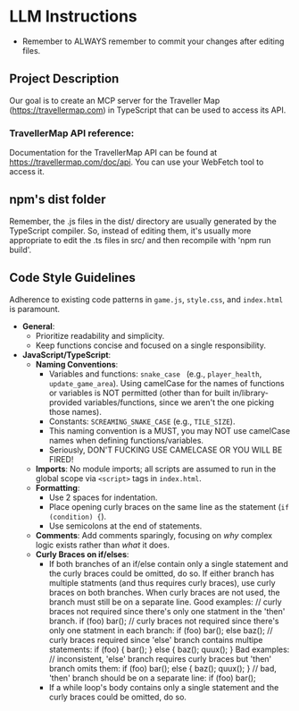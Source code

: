 # LLM Instructions

- Remember to ALWAYS remember to commit your changes after editing files.

## Project Description 

Our goal is to create an MCP server for the Traveller Map (https://travellermap.com) in TypeScript that can be used to access its API.

### TravellerMap API reference:

Documentation for the TravellerMap API can be found at https://travellermap.com/doc/api. You can use your WebFetch tool to access it.

## npm's dist folder

Remember, the .js files in the dist/ directory are usually generated by the TypeScript compiler. So, instead of editing them, it's usually more appropriate to edit the .ts files in src/ and then recompile with 'npm run build'.

## Code Style Guidelines

Adherence to existing code patterns in `game.js`, `style.css`, and `index.html` is paramount.

- **General**:
    - Prioritize readability and simplicity.
    - Keep functions concise and focused on a single responsibility.
- **JavaScript/TypeScript**:
    - **Naming Conventions**:
        - Variables and functions: `snake_case ` (e.g., `player_health`, `update_game_area`). Using camelCase for the names of functions or variables is NOT permitted (other than for built in/library-provided variables/functions, since we aren't the one picking those names).
        - Constants: `SCREAMING_SNAKE_CASE` (e.g., `TILE_SIZE`).
        - This naming convention is a MUST, you may NOT use camelCase names when defining functions/variables.
        - Seriously, DON'T FUCKING USE CAMELCASE OR YOU WILL BE FIRED!
    - **Imports**: No module imports; all scripts are assumed to run in the global scope via `<script>` tags in `index.html`.
    - **Formatting**:
        - Use 2 spaces for indentation.
        - Place opening curly braces on the same line as the statement (`if (condition) {`).
        - Use semicolons at the end of statements.
    - **Comments**: Add comments sparingly, focusing on _why_ complex logic exists rather than _what_ it does.
    - **Curly Braces on if/elses**:
        - If both branches of an if/else contain only a single statement and the curly braces could be omitted, do so. If either branch has multiple statments (and thus requires curly braces), use curly braces on both branches.
          When curly braces are not used, the branch must still be on a separate line.
          Good examples:
          // curly braces not required since there's only one statment in the 'then' branch.
          if (foo) 
            bar(); 
          // curly braces not required since there's only one statment in each branch:
          if (foo) 
            bar(); 
          else
            baz(); 
          // curly braces required since 'else' branch contains multipe statements:
          if (foo) { 
            bar(); 
          } else {
            baz(); 
            quux(); 
          }
          Bad examples:
          // inconsistent, 'else' branch requires curly braces but 'then' branch omits them:
          if (foo) 
            bar(); 
          else { 
            baz(); 
            quux(); 
          } 
          // bad, 'then' branch should be on a separate line:
          if (foo) 
            bar(); 
        - If a while loop's body contains only a single statement and the curly braces could be omitted, do so.


